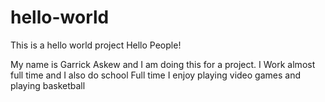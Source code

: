 # hello-world
This is a hello world project
Hello People!

My name is Garrick Askew and I am doing this for a project.
I Work almost full time and I also do school Full time
I enjoy playing video games and playing basketball
